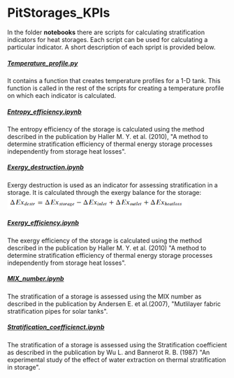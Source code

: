 # PitStorages_KPIs

In the folder **notebooks** there are scripts for calculating stratification indicators for heat storages. Each script can be used for calculating a particular indicator. A short description of each spript is provided below.

##### [Temperature_profile.py](https://github.com/PitStorages/PitStorages_KPIs/blob/main/notebooks/temperature_profile.py)
It contains a function that creates temperature profiles for a 1-D tank. This function is called in the rest of the scripts for creating a temperature profile on which each indicator is calculated.

##### [Entropy_efficiency.ipynb](https://github.com/PitStorages/PitStorages_KPIs/blob/main/notebooks/Entropy_efficiency.ipynb)
The entropy efficiency of the storage is calculated using the method described in the publication by Haller M. Y. et al. (2010), "A method to determine stratification efficiency of thermal energy storage processes independently from storage heat losses".

##### [Exergy_destruction.ipynb](https://github.com/PitStorages/PitStorages_KPIs/blob/main/notebooks/Exergy_destuction.ipynb)
Exergy destruction is used as an indicator for assessing stratification in a storage. It is calculated through the exergy balance for the storage:  
![alt text](https://github.com/PitStorages/PitStorages_KPIs/blob/main/images/Exergy_destruction_equation.PNG)

##### [Exergy_efficiency.ipynb](https://github.com/PitStorages/PitStorages_KPIs/blob/main/notebooks/Exergy_efficiency.ipynb)
The exergy efficiency of the storage is calculated using the method described in the publication by Haller M. Y. et al. (2010) "A method to determine stratification efficiency of thermal energy storage processes independently from storage heat losses".

##### [MIX_number.ipynb](https://github.com/PitStorages/PitStorages_KPIs/blob/main/notebooks/MIX_number.ipynb)
The stratification of a storage is assessed using the MIX number as described in the publication by Andersen E. et al.(2007), "Mutlilayer fabric stratification pipes for solar tanks".

##### [Stratification_coefficienct.ipynb](https://github.com/PitStorages/PitStorages_KPIs/blob/main/notebooks/Stratification_coefficient.ipynb)
The stratification of a storage is assessed using the Stratification coefficient as described in the publication by Wu L. and Bannerot R. B. (1987) "An experimental study of the effect of water extraction on thermal stratification in storage".
